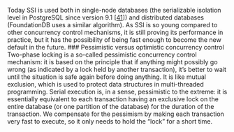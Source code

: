 
Today SSI is used both in single-node databases (the serializable isolation level
in PostgreSQL since version 9.1 [[41](ch07.html#Ports2012uw)]) and
distributed databases (FoundationDB uses a similar algorithm).
As SSI is so young compared to other concurrency control mechanisms, it is still proving its
performance in practice, but it has the possibility of being fast enough to become the new default in
the future. ### Pessimistic versus optimistic concurrency control 
Two-phase locking is a so-called pessimistic concurrency control mechanism: it is based on the
principle that if anything might possibly go wrong (as indicated by a lock held by another
transaction), it’s better to wait until the situation is safe again before doing anything. It is
like mutual exclusion, which is used to protect data structures in multi-threaded programming. Serial execution is, in a sense, pessimistic to the extreme: it is essentially equivalent to each
transaction having an exclusive lock on the entire database (or one partition of the database) for
the duration of the transaction. We compensate for the pessimism by making each transaction very
fast to execute, so it only needs to hold the “lock” for a short time.